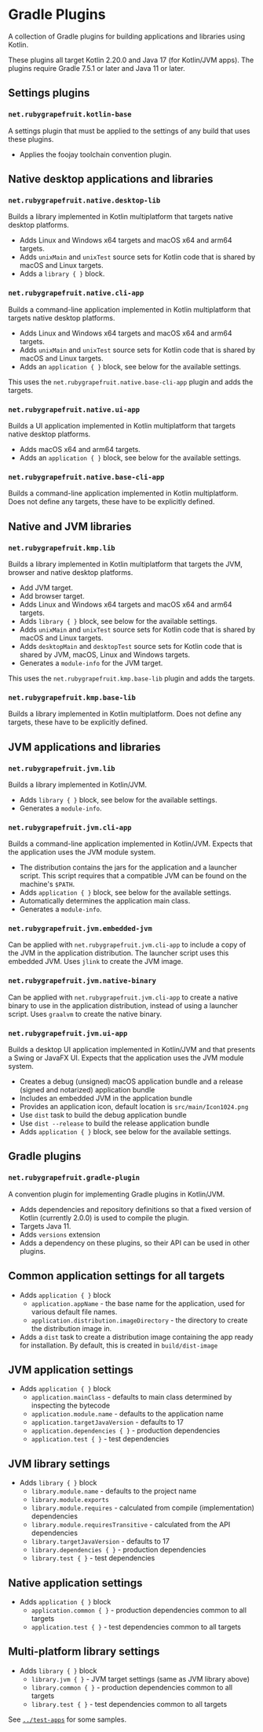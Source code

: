 # Gradle Plugins

A collection of Gradle plugins for building applications and libraries using Kotlin.

These plugins all target Kotlin 2.20.0 and Java 17 (for Kotlin/JVM apps).
The plugins require Gradle 7.5.1 or later and Java 11 or later.

## Settings plugins

### `net.rubygrapefruit.kotlin-base`

A settings plugin that must be applied to the settings of any build that uses these plugins.

- Applies the foojay toolchain convention plugin.

## Native desktop applications and libraries

### `net.rubygrapefruit.native.desktop-lib`

Builds a library implemented in Kotlin multiplatform that targets native desktop platforms.

- Adds Linux and Windows x64 targets and macOS x64 and arm64 targets.
- Adds `unixMain` and `unixTest` source sets for Kotlin code that is shared by macOS and Linux targets.
- Adds a `library { }` block.

### `net.rubygrapefruit.native.cli-app`

Builds a command-line application implemented in Kotlin multiplatform that targets native desktop platforms.

- Adds Linux and Windows x64 targets and macOS x64 and arm64 targets.
- Adds `unixMain` and `unixTest` source sets for Kotlin code that is shared by macOS and Linux targets.
- Adds an `application { }` block, see below for the available settings.

This uses the `net.rubygrapefruit.native.base-cli-app` plugin and adds the targets. 

### `net.rubygrapefruit.native.ui-app`

Builds a UI application implemented in Kotlin multiplatform that targets native desktop platforms.

- Adds macOS x64 and arm64 targets.
- Adds an `application { }` block, see below for the available settings.

### `net.rubygrapefruit.native.base-cli-app`

Builds a command-line application implemented in Kotlin multiplatform.
Does not define any targets, these have to be explicitly defined.

## Native and JVM libraries

### `net.rubygrapefruit.kmp.lib`

Builds a library implemented in Kotlin multiplatform that targets the JVM, browser and native desktop platforms.

- Add JVM target.
- Add browser target.
- Adds Linux and Windows x64 targets and macOS x64 and arm64 targets.
- Adds `library { }` block, see below for the available settings.
- Adds `unixMain` and `unixTest` source sets for Kotlin code that is shared by macOS and Linux targets.
- Adds `desktopMain` and `desktopTest` source sets for Kotlin code that is shared by JVM, macOS, Linux and Windows targets.
- Generates a `module-info` for the JVM target.

This uses the `net.rubygrapefruit.kmp.base-lib` plugin and adds the targets. 

### `net.rubygrapefruit.kmp.base-lib`

Builds a library implemented in Kotlin multiplatform.
Does not define any targets, these have to be explicitly defined.

## JVM applications and libraries

### `net.rubygrapefruit.jvm.lib`

Builds a library implemented in Kotlin/JVM.

- Adds `library { }` block, see below for the available settings.
- Generates a `module-info`.

### `net.rubygrapefruit.jvm.cli-app`

Builds a command-line application implemented in Kotlin/JVM.
Expects that the application uses the JVM module system.

- The distribution contains the jars for the application and a launcher script. 
  This script requires that a compatible JVM can be found on the machine's `$PATH`. 
- Adds `application { }` block, see below for the available settings.
- Automatically determines the application main class.
- Generates a `module-info`.

### `net.rubygrapefruit.jvm.embedded-jvm`

Can be applied with `net.rubygrapefruit.jvm.cli-app` to include a copy of the JVM in the application distribution.
The launcher script uses this embedded JVM. Uses `jlink` to create the JVM image.

### `net.rubygrapefruit.jvm.native-binary`

Can be applied with `net.rubygrapefruit.jvm.cli-app` to create a native binary to use in the application distribution,
instead of using a launcher script. Uses `graalvm` to create the native binary.

### `net.rubygrapefruit.jvm.ui-app`

Builds a desktop UI application implemented in Kotlin/JVM and that presents a Swing or JavaFX UI.
Expects that the application uses the JVM module system.

- Creates a debug (unsigned) macOS application bundle and a release (signed and notarized) application bundle
- Includes an embedded JVM in the application bundle
- Provides an application icon, default location is `src/main/Icon1024.png`
- Use `dist` task to build the debug application bundle
- Use `dist --release` to build the release application bundle
- Adds `application { }` block, see below for the available settings.

## Gradle plugins

### `net.rubygrapefruit.gradle-plugin`

A convention plugin for implementing Gradle plugins in Kotlin/JVM.

- Adds dependencies and repository definitions so that a fixed version of Kotlin (currently 2.0.0) is used to compile the plugin.
- Targets Java 11.
- Adds `versions` extension
- Adds a dependency on these plugins, so their API can be used in other plugins.

## Common application settings for all targets

- Adds `application { }` block
  - `application.appName` - the base name for the application, used for various default file names.
  - `application.distribution.imageDirectory` - the directory to create the distribution image in.
- Adds a `dist` task to create a distribution image containing the app ready for installation.
  By default, this is created in `build/dist-image`

## JVM application settings

- Adds `application { }` block
  - `application.mainClass` - defaults to main class determined by inspecting the bytecode
  - `application.module.name` - defaults to the application name
  - `application.targetJavaVersion` - defaults to 17
  - `application.dependencies { }` - production dependencies
  - `application.test { }` - test dependencies

## JVM library settings

- Adds `library { }` block
  - `library.module.name` - defaults to the project name 
  - `library.module.exports` 
  - `library.module.requires` - calculated from compile (implementation) dependencies 
  - `library.module.requiresTransitive` - calculated from the API dependencies
  - `library.targetJavaVersion` - defaults to 17
  - `library.dependencies { }` - production dependencies
  - `library.test { }` - test dependencies

## Native application settings

- Adds `application { }` block
  - `application.common { }` - production dependencies common to all targets
  - `application.test { }` - test dependencies common to all targets

## Multi-platform library settings

- Adds `library { }` block
  - `library.jvm { }` - JVM target settings (same as JVM library above) 
  - `library.common { }` - production dependencies common to all targets
  - `library.test { }` - test dependencies common to all targets

See [`../test-apps`](../test-apps/) for some samples.
